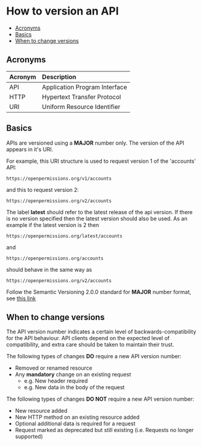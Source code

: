 # How to version an API

+ [Acronyms](#acronyms)
+ [Basics](#basics)
+ [When to change versions](#when-to-change-versions)

## Acronyms

| Acronym | Description                   |
| :------ | :----------                   |
| API     | Application Program Interface |
| HTTP    | Hypertext Transfer Protocol   |
| URI     | Uniform Resource Identifier   |

## Basics

APIs are versioned using a **MAJOR** number only. The version of the API appears in it's URI.

For example, this URI structure is used to request version 1 of the 'accounts' API:

```
https://openpermissions.org/v1/accounts
```
and this to request version 2:

```
https://openpermissions.org/v2/accounts
```

The label **latest** should refer to the latest release of the api version.
If there is no version specified then the latest version should also be used.
As an example if the latest version is 2 then

```
https://openpermissions.org/latest/accounts
```

and

```
https://openpermissions.org/accounts
```

should behave in the same way as

```
https://openpermissions.org/v2/accounts
```

Follow the Semantic Versioning 2.0.0 standard for **MAJOR** number format, see [this link](<http://semver.org/spec/v2.0.0.html>)

## When to change versions

The API version number indicates a certain level of backwards-compatibility for the API behaviour.
API clients depend on the expected level of compatibility, and extra care should be taken to maintain their trust.

The following types of changes **DO** require a new API version number:

+ Removed or renamed resource
+ Any **mandatory** change on an existing request
  + e.g. New header required
  + e.g. New data in the body of the request

The following types of changes **DO NOT** require a new API version number:

+ New resource added
+ New HTTP method on an existing resource added
+ Optional additional data is required for a request
+ Request marked as deprecated but still existing (i.e. Requests no longer supported)